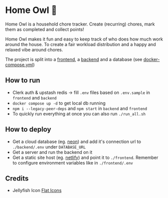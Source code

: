 # Home Owl 🦉

Home Owl is a household chore tracker. Create (recurring) chores, mark them as completed and collect points!

Home Owl makes it fun and easy to keep track of who does how much work around the house. To create a fair workload distribution and a happy and relaxed vibe around chores.

The project is split into a [frontend](./frontend/), a [backend](./backend/) and a database (see [docker-compose.yml](./docker-compose.yml))

## How to run
* Clerk auth & upstash redis -> fill `.env` files based on `.env.sample` in `frontend` and `backend`
* `docker compose up -d` to get local db running
* `npm i --legacy-peer-deps` and `npm start` in `backend` and `frontend`
* To quickly run everything at once you can also run `./run_all.sh`

## How to deploy
* Get a cloud database (eg. [neon](https://neon.tech)) and add it's connection url to `./backend/.env` under `DATABASE_URL`
* Get a server and run the backend on it
* Get a static site host (eg. [netlify](https://www.netlify.com)) and point it to `./frontend`. Remember to configure environment variables like in `./frontend/.env`

<!-- ## How to build Android app
* `npm run static` to produce a static frontend build (must be static for capacitor)
* `npx cap sync` to sync built web app to mobile apps
* `npx cap open android` to open android studio, build and debug android app from there
* Use chrome debugger (vivaldi://inspect/#devices) for debugging https://capacitorjs.com/docs/vscode/debugging -->

<!-- Notes to self
* https://youtu.be/YkOSUVzOAA4

* Find a hosted database service (maybe supabase?) with automated backups
  * https://www.prisma.io/docs/guides/database/supabase
  * https://authjs.dev/reference/adapter/supabase

* Consider Flutter for all frontends..?
  -->

<!--
TODOs:
* Make page pretty on mobile
* Make skipping chores snappier (remove delay from update function, but only for skipping)
* Add an export-all-data button
* Allow setting custom names?

Stretch goals:
* Add chore-edit-history (for tracking and undoing)
* Build a mobile / desktop app?
  * Consider https://capacitorjs.com / https://github.com/emadgit/create-t3-mobile-app
 -->


## Credits
* Jellyfish Icon [Flat Icons](https://www.flaticon.com/free-icons/jellyfish)
